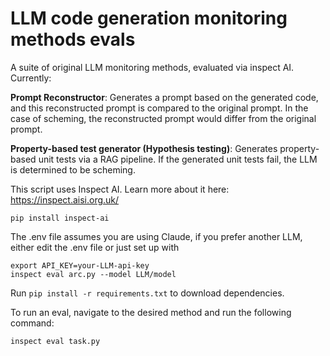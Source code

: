 # LLM code generation monitoring methods evals

A suite of original LLM monitoring methods, evaluated via inspect AI. 
Currently:

**Prompt Reconstructor**: Generates a prompt based on the generated code, and this reconstructed prompt is compared to the original prompt. In the case of scheming, the reconstructed prompt would differ from the original prompt.

**Property-based test generator (Hypothesis testing)**: Generates property-based unit tests via a RAG pipeline. If the generated unit tests fail, the LLM is determined to be scheming.

This script uses Inspect AI. Learn more about it here: https://inspect.aisi.org.uk/
```
pip install inspect-ai
```
The .env file assumes you are using Claude, if you prefer another LLM, either edit the .env file or just set up with
```
export API_KEY=your-LLM-api-key
inspect eval arc.py --model LLM/model
```

Run ```pip install -r requirements.txt``` to download dependencies.

To run an eval, navigate to the desired method and run the following command:
```
inspect eval task.py
```

